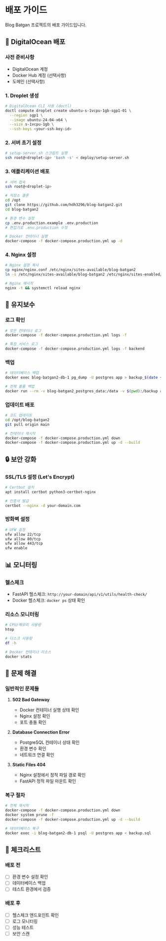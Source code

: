 # 배포 가이드

Blog Batgan 프로젝트의 배포 가이드입니다.

## 🚀 DigitalOcean 배포

### 사전 준비사항
- DigitalOcean 계정
- Docker Hub 계정 (선택사항)
- 도메인 (선택사항)

### 1. Droplet 생성
```bash
# DigitalOcean CLI 사용 (doctl)
doctl compute droplet create ubuntu-s-1vcpu-1gb-sgp1-01 \
  --region sgp1 \
  --image ubuntu-24-04-x64 \
  --size s-1vcpu-1gb \
  --ssh-keys <your-ssh-key-id>
```

### 2. 서버 초기 설정
```bash
# setup-server.sh 스크립트 실행
ssh root@<droplet-ip> 'bash -s' < deploy/setup-server.sh
```

### 3. 애플리케이션 배포
```bash
# 서버 접속
ssh root@<droplet-ip>

# 저장소 클론
cd /opt
git clone https://github.com/hdh3296/blog-batgan2.git
cd blog-batgan2

# 환경 변수 설정
cp .env.production.example .env.production
# 편집기로 .env.production 수정

# Docker 컨테이너 실행
docker-compose -f docker-compose.production.yml up -d
```

### 4. Nginx 설정
```bash
# Nginx 설정 복사
cp nginx/nginx.conf /etc/nginx/sites-available/blog-batgan2
ln -s /etc/nginx/sites-available/blog-batgan2 /etc/nginx/sites-enabled/

# Nginx 재시작
nginx -t && systemctl reload nginx
```

## 🔧 유지보수

### 로그 확인
```bash
# 모든 컨테이너 로그
docker-compose -f docker-compose.production.yml logs -f

# 특정 서비스 로그
docker-compose -f docker-compose.production.yml logs -f backend
```

### 백업
```bash
# 데이터베이스 백업
docker exec blog-batgan2-db-1 pg_dump -U postgres app > backup_$(date +%Y%m%d).sql

# 전체 볼륨 백업
docker run --rm -v blog-batgan2_postgres_data:/data -v $(pwd):/backup alpine tar czf /backup/postgres_data_$(date +%Y%m%d).tar.gz -C /data .
```

### 업데이트 배포
```bash
# 코드 업데이트
cd /opt/blog-batgan2
git pull origin main

# 컨테이너 재시작
docker-compose -f docker-compose.production.yml down
docker-compose -f docker-compose.production.yml up -d --build
```

## 🔒 보안 강화

### SSL/TLS 설정 (Let's Encrypt)
```bash
# Certbot 설치
apt install certbot python3-certbot-nginx

# 인증서 발급
certbot --nginx -d your-domain.com
```

### 방화벽 설정
```bash
# UFW 설정
ufw allow 22/tcp
ufw allow 80/tcp
ufw allow 443/tcp
ufw enable
```

## 📊 모니터링

### 헬스체크
- FastAPI 헬스체크: `http://your-domain/api/v1/utils/health-check/`
- Docker 헬스체크: `docker ps` 상태 확인

### 리소스 모니터링
```bash
# CPU/메모리 사용량
htop

# 디스크 사용량
df -h

# Docker 컨테이너 리소스
docker stats
```

## 🚨 문제 해결

### 일반적인 문제들

1. **502 Bad Gateway**
   - Docker 컨테이너 실행 상태 확인
   - Nginx 설정 확인
   - 포트 충돌 확인

2. **Database Connection Error**
   - PostgreSQL 컨테이너 상태 확인
   - 환경 변수 확인
   - 네트워크 연결 확인

3. **Static Files 404**
   - Nginx 설정에서 정적 파일 경로 확인
   - FastAPI 정적 파일 마운트 확인

### 복구 절차
```bash
# 전체 재시작
docker-compose -f docker-compose.production.yml down
docker system prune -f
docker-compose -f docker-compose.production.yml up -d --build

# 데이터베이스 복구
docker exec -i blog-batgan2-db-1 psql -U postgres app < backup.sql
```

## 📝 체크리스트

### 배포 전
- [ ] 환경 변수 설정 확인
- [ ] 데이터베이스 백업
- [ ] 테스트 환경에서 검증

### 배포 후
- [ ] 헬스체크 엔드포인트 확인
- [ ] 로그 모니터링
- [ ] 성능 테스트
- [ ] 보안 스캔